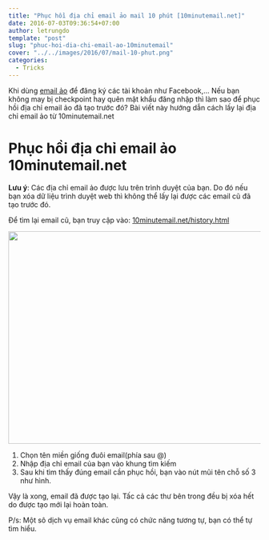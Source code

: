 ```yaml
---
title: "Phục hồi địa chỉ email ảo mail 10 phút [10minutemail.net]"
date: 2016-07-03T09:36:54+07:00
author: letrungdo
template: "post"
slug: "phuc-hoi-dia-chi-email-ao-10minutemail"
cover: "../../images/2016/07/mail-10-phut.png"
categories:
  - Tricks
---
```


Khi dùng <a href="/email-ao-la-gi-dang-ky-tai-khoan-rac/" target="_blank" rel="noopener">email ảo</a> để đăng ký các tài khoản như Facebook,... Nếu bạn không may bị checkpoint hay quên mật khẩu đăng nhập thì làm sao để phục hồi địa chỉ email ảo đã tạo trước đó? Bài viết này hướng dẫn cách lấy lại địa chỉ email ảo từ 10minutemail.net

# Phục hồi địa chỉ email ảo 10minutemail.net

**Lưu ý**: Các địa chỉ email ảo được lưu trên trình duyệt của bạn. Do đó nếu bạn xóa dữ liệu trình duyệt web thì không thể lấy lại được các email cũ đã tạo trước đó.

Để tìm lại email cũ, bạn truy cập vào: <a href="https://10minutemail.net/history.html" target="_blank" rel="noopener">10minutemail.net/history.html</a>

<img class="aligncenter size-full wp-image-1920" src="/media/2016/07/mail-10-phut.png" alt="" width="763" height="425" srcset="/media/2016/07/mail-10-phut.png 763w, /media/2016/07/mail-10-phut-215x120.png 215w, /media/2016/07/mail-10-phut-300x168.png 300w, /media/2016/07/mail-10-phut-414x232.png 414w" sizes="(max-width: 763px) 100vw, 763px" />

1. Chọn tên miền giống đuôi email(phía sau @)
2. Nhập địa chỉ email của bạn vào khung tìm kiếm
3. Sau khi tìm thấy đúng email cần phục hồi, bạn vào nút mũi tên chỗ số 3 như hình.

Vậy là xong, email đã được tạo lại. Tấc cả các thư bên trong đều bị xóa hết do được tạo mới lại hoàn toàn.

P/s: Một sô dịch vụ email khác cũng có chức năng tương tự, bạn có thể tự tìm hiểu.
